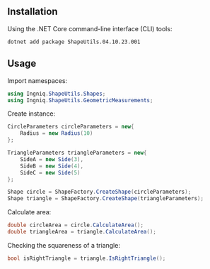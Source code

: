 
## Installation

Using the .NET Core command-line interface (CLI) tools:

```
dotnet add package ShapeUtils.04.10.23.001
```

## Usage

Import namespaces:

```csharp
using Ingniq.ShapeUtils.Shapes;
using Ingniq.ShapeUtils.GeometricMeasurements;
```

Create instance:

```csharp
CircleParameters circleParameters = new{
    Radius = new Radius(10)
};

TriangleParameters triangleParameters = new{
    SideA = new Side(3),
    SideB = new Side(4),
    SideC = new Side(5)
};

Shape circle = ShapeFactory.CreateShape(circleParameters);
Shape triangle = ShapeFactory.CreateShape(triangleParameters);
```

Calculate area:

```csharp
double circleArea = circle.CalculateArea();
double triangleArea = triangle.CalculateArea();
```

Checking the squareness of a triangle:

```csharp
bool isRightTriangle = triangle.IsRightTriangle();
```